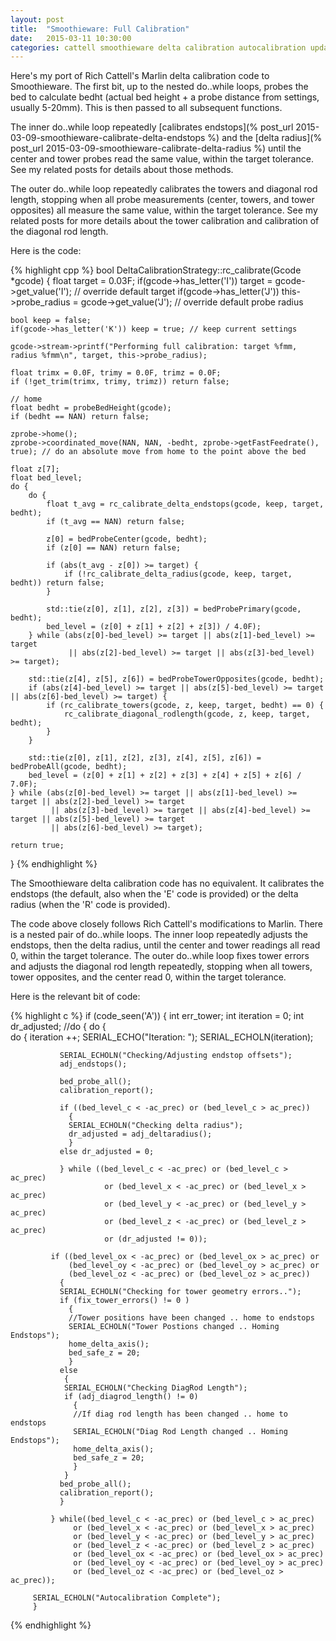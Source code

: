 ```yaml
---
layout: post
title:  "Smoothieware: Full Calibration"
date:   2015-03-11 10:30:00
categories: cattell smoothieware delta calibration autocalibration update
---
```

Here's my port of Rich Cattell's Marlin delta calibration code to Smoothieware.  The first bit, up to the nested do..while loops, probes the bed to calculate bedht (actual bed height + a probe distance from settings, usually 5-20mm).  This is then passed to all subsequent functions.

The inner do..while loop repeatedly [calibrates endstops](% post_url 2015-03-09-smoothieware-calibrate-delta-endstops %) and the [delta radius](% post_url 2015-03-09-smoothieware-calibrate-delta-radius %) until the center and tower probes read the same value, within the target tolerance.  See my related posts for details about those methods.

The outer do..while loop repeatedly calibrates the towers and diagonal rod length, stopping when all probe measurements (center, towers, and tower opposites) all measure the same value, within the target tolerance.  See my related posts for more details about the tower calibration and calibration of the diagonal rod length. 

Here is the code:

{% highlight cpp %}
bool DeltaCalibrationStrategy::rc_calibrate(Gcode *gcode)
{
    float target = 0.03F;
    if(gcode->has_letter('I')) target = gcode->get_value('I'); // override default target
    if(gcode->has_letter('J')) this->probe_radius = gcode->get_value('J'); // override default probe radius

    bool keep = false;
    if(gcode->has_letter('K')) keep = true; // keep current settings

    gcode->stream->printf("Performing full calibration: target %fmm, radius %fmm\n", target, this->probe_radius);

    float trimx = 0.0F, trimy = 0.0F, trimz = 0.0F;
    if (!get_trim(trimx, trimy, trimz)) return false;

    // home
    float bedht = probeBedHeight(gcode);
    if (bedht == NAN) return false;

    zprobe->home();
    zprobe->coordinated_move(NAN, NAN, -bedht, zprobe->getFastFeedrate(), true); // do an absolute move from home to the point above the bed

    float z[7];
    float bed_level;
    do {
        do {
            float t_avg = rc_calibrate_delta_endstops(gcode, keep, target, bedht);
            if (t_avg == NAN) return false;

            z[0] = bedProbeCenter(gcode, bedht);
            if (z[0] == NAN) return false;

            if (abs(t_avg - z[0]) >= target) {
                if (!rc_calibrate_delta_radius(gcode, keep, target, bedht)) return false;
            }

            std::tie(z[0], z[1], z[2], z[3]) = bedProbePrimary(gcode, bedht);
            bed_level = (z[0] + z[1] + z[2] + z[3]) / 4.0F);
        } while (abs(z[0]-bed_level) >= target || abs(z[1]-bed_level) >= target
                 || abs(z[2]-bed_level) >= target || abs(z[3]-bed_level) >= target);

        std::tie(z[4], z[5], z[6]) = bedProbeTowerOpposites(gcode, bedht);
        if (abs(z[4]-bed_level) >= target || abs(z[5]-bed_level) >= target || abs(z[6]-bed_level) >= target) {
            if (rc_calibrate_towers(gcode, z, keep, target, bedht) == 0) {
                rc_calibrate_diagonal_rodlength(gcode, z, keep, target, bedht);
            }
        }

        std::tie(z[0], z[1], z[2], z[3], z[4], z[5], z[6]) = bedProbeAll(gcode, bedht);
        bed_level = (z[0] + z[1] + z[2] + z[3] + z[4] + z[5] + z[6] / 7.0F);
    } while (abs(z[0]-bed_level) >= target || abs(z[1]-bed_level) >= target || abs(z[2]-bed_level) >= target
             || abs(z[3]-bed_level) >= target || abs(z[4]-bed_level) >= target || abs(z[5]-bed_level) >= target
             || abs(z[6]-bed_level) >= target);

    return true;
}
{% endhighlight %}

The Smoothieware delta calibration code has no equivalent.  It calibrates the endstops (the default, also when the 'E' code is provided) or the delta radius (when the 'R' code is provided).  

The code above closely follows Rich Cattell's modifications to Marlin.  There is a nested pair of do..while loops.  The inner loop repeatedly adjusts the endstops, then the delta radius, until the center and tower readings all read 0, within the target tolerance.  The outer do..while loop fixes tower errors and adjusts the diagonal rod length repeatedly, stopping when all towers, tower opposites, and the center read 0, within the target tolerance.

Here is the relevant bit of code:

{% highlight c %}
       if (code_seen('A'))
         {
         int err_tower;
         int iteration = 0;
         int dr_adjusted;
       //do {
         do {       
            do {
               iteration ++;
               SERIAL_ECHO("Iteration: ");
               SERIAL_ECHOLN(iteration);              

               SERIAL_ECHOLN("Checking/Adjusting endstop offsets");
               adj_endstops();             
                               
               bed_probe_all();
               calibration_report();

               if ((bed_level_c < -ac_prec) or (bed_level_c > ac_prec))
                 {
                 SERIAL_ECHOLN("Checking delta radius");
                 dr_adjusted = adj_deltaradius();
                 }
               else dr_adjusted = 0;
               
               } while ((bed_level_c < -ac_prec) or (bed_level_c > ac_prec)
                         or (bed_level_x < -ac_prec) or (bed_level_x > ac_prec)
                         or (bed_level_y < -ac_prec) or (bed_level_y > ac_prec)
                         or (bed_level_z < -ac_prec) or (bed_level_z > ac_prec)
                         or (dr_adjusted != 0));
             
             if ((bed_level_ox < -ac_prec) or (bed_level_ox > ac_prec) or
                 (bed_level_oy < -ac_prec) or (bed_level_oy > ac_prec) or
                 (bed_level_oz < -ac_prec) or (bed_level_oz > ac_prec))
               {
               SERIAL_ECHOLN("Checking for tower geometry errors.."); 
               if (fix_tower_errors() != 0 )
                 {
                 //Tower positions have been changed .. home to endstops
                 SERIAL_ECHOLN("Tower Postions changed .. Homing Endstops");
                 home_delta_axis();
                 bed_safe_z = 20;
                 }
               else
                {   
                SERIAL_ECHOLN("Checking DiagRod Length");
                if (adj_diagrod_length() != 0)
                  { 
                  //If diag rod length has been changed .. home to endstops
                  SERIAL_ECHOLN("Diag Rod Length changed .. Homing Endstops");
                  home_delta_axis();
                  bed_safe_z = 20;
                  }
                }
               bed_probe_all();
               calibration_report();
               }
              
             } while((bed_level_c < -ac_prec) or (bed_level_c > ac_prec)
                  or (bed_level_x < -ac_prec) or (bed_level_x > ac_prec)
                  or (bed_level_y < -ac_prec) or (bed_level_y > ac_prec)
                  or (bed_level_z < -ac_prec) or (bed_level_z > ac_prec)
                  or (bed_level_ox < -ac_prec) or (bed_level_ox > ac_prec)
                  or (bed_level_oy < -ac_prec) or (bed_level_oy > ac_prec)
                  or (bed_level_oz < -ac_prec) or (bed_level_oz > ac_prec));
         
         SERIAL_ECHOLN("Autocalibration Complete");
         }
{% endhighlight %}

